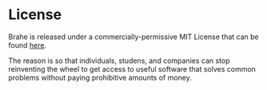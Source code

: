 # License

Brahe is released under a commercially-permissive MIT License that can be found [here](https://github.com/duncaneddy/brahe/blob/main/LICENSE).

The reason is so that individuals, studens, and companies can stop reinventing the wheel to get access to useful software that solves common problems without paying prohibitive amounts of money.
